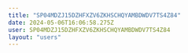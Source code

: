 ```yaml
---
title: "SP04MDZJ15DZHFXZV6ZKHSCHQYAMBDWDV7TS4Z84"
date: 2024-05-06T16:06:58.275Z
user: SP04MDZJ15DZHFXZV6ZKHSCHQYAMBDWDV7TS4Z84
layout: "users"
---
```

    